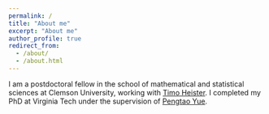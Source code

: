 ```yaml
---
permalink: /
title: "About me"
excerpt: "About me"
author_profile: true
redirect_from: 
  - /about/
  - /about.html
---
```

I am a postdoctoral fellow in the school of mathematical and statistical sciences at Clemson University, working with [Timo Heister](http://www.math.clemson.edu/~heister/#home). I completed my PhD at Virginia Tech under the supervision of [Pengtao Yue](https://www.math.vt.edu/people/faculty/yue-pengtao.html). 
